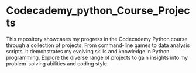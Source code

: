 # Codecademy_python_Course_Projects
This repository showcases my progress in the Codecademy Python course through a collection of projects. From command-line games to data analysis scripts, it demonstrates my evolving skills and knowledge in Python programming. Explore the diverse range of projects to gain insights into my problem-solving abilities and coding style.
